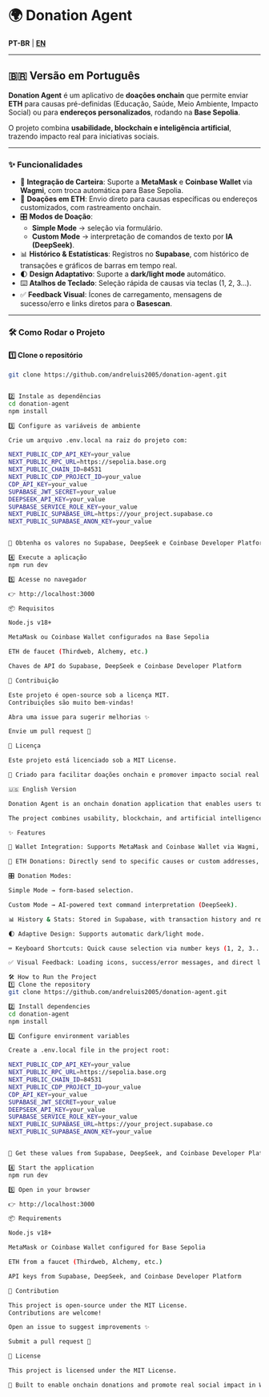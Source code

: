 # 🌍 Donation Agent  

**PT-BR** | **[EN](#english-version)**  

---

## 🇧🇷 Versão em Português  

**Donation Agent** é um aplicativo de **doações onchain** que permite enviar **ETH** para causas pré-definidas (Educação, Saúde, Meio Ambiente, Impacto Social) ou para **endereços personalizados**, rodando na **Base Sepolia**.  

O projeto combina **usabilidade, blockchain e inteligência artificial**, trazendo impacto real para iniciativas sociais.  

---

### ✨ Funcionalidades  

- 🔗 **Integração de Carteira**: Suporte a **MetaMask** e **Coinbase Wallet** via **Wagmi**, com troca automática para Base Sepolia.  
- 💸 **Doações em ETH**: Envio direto para causas específicas ou endereços customizados, com rastreamento onchain.  
- 🎛️ **Modos de Doação**:  
  - **Simple Mode** → seleção via formulário.  
  - **Custom Mode** → interpretação de comandos de texto por **IA (DeepSeek)**.  
- 📊 **Histórico & Estatísticas**: Registros no **Supabase**, com histórico de transações e gráficos de barras em tempo real.  
- 🌓 **Design Adaptativo**: Suporte a **dark/light mode** automático.  
- ⌨️ **Atalhos de Teclado**: Seleção rápida de causas via teclas (1, 2, 3...).  
- ✅ **Feedback Visual**: Ícones de carregamento, mensagens de sucesso/erro e links diretos para o **Basescan**.  

---

### 🛠️ Como Rodar o Projeto  

#### 1️⃣ Clone o repositório  
```bash
git clone https://github.com/andreluis2005/donation-agent.git


2️⃣ Instale as dependências
cd donation-agent
npm install

3️⃣ Configure as variáveis de ambiente

Crie um arquivo .env.local na raiz do projeto com:

NEXT_PUBLIC_CDP_API_KEY=your_value
NEXT_PUBLIC_RPC_URL=https://sepolia.base.org
NEXT_PUBLIC_CHAIN_ID=84531
NEXT_PUBLIC_CDP_PROJECT_ID=your_value
CDP_API_KEY=your_value
SUPABASE_JWT_SECRET=your_value
DEEPSEEK_API_KEY=your_value
SUPABASE_SERVICE_ROLE_KEY=your_value
NEXT_PUBLIC_SUPABASE_URL=https://your_project.supabase.co
NEXT_PUBLIC_SUPABASE_ANON_KEY=your_value


🔑 Obtenha os valores no Supabase, DeepSeek e Coinbase Developer Platform.

4️⃣ Execute a aplicação
npm run dev

5️⃣ Acesse no navegador

👉 http://localhost:3000

📦 Requisitos

Node.js v18+

MetaMask ou Coinbase Wallet configurados na Base Sepolia

ETH de faucet (Thirdweb, Alchemy, etc.)

Chaves de API do Supabase, DeepSeek e Coinbase Developer Platform

🤝 Contribuição

Este projeto é open-source sob a licença MIT.
Contribuições são muito bem-vindas!

Abra uma issue para sugerir melhorias ✨

Envie um pull request 🚀

📜 Licença

Este projeto está licenciado sob a MIT License.

💙 Criado para facilitar doações onchain e promover impacto social real na Web3.

🇺🇸 English Version

Donation Agent is an onchain donation application that enables users to send ETH to predefined causes (Education, Health, Environment, Social Impact) or to custom addresses, running on the Base Sepolia network.

The project combines usability, blockchain, and artificial intelligence, delivering real-world impact for social initiatives.

✨ Features

🔗 Wallet Integration: Supports MetaMask and Coinbase Wallet via Wagmi, with automatic switch to Base Sepolia.

💸 ETH Donations: Directly send to specific causes or custom addresses, with onchain tracking.

🎛️ Donation Modes:

Simple Mode → form-based selection.

Custom Mode → AI-powered text command interpretation (DeepSeek).

📊 History & Stats: Stored in Supabase, with transaction history and real-time bar chart statistics.

🌓 Adaptive Design: Supports automatic dark/light mode.

⌨️ Keyboard Shortcuts: Quick cause selection via number keys (1, 2, 3...).

✅ Visual Feedback: Loading icons, success/error messages, and direct links to Basescan.

🛠️ How to Run the Project
1️⃣ Clone the repository
git clone https://github.com/andreluis2005/donation-agent.git

2️⃣ Install dependencies
cd donation-agent
npm install

3️⃣ Configure environment variables

Create a .env.local file in the project root:

NEXT_PUBLIC_CDP_API_KEY=your_value
NEXT_PUBLIC_RPC_URL=https://sepolia.base.org
NEXT_PUBLIC_CHAIN_ID=84531
NEXT_PUBLIC_CDP_PROJECT_ID=your_value
CDP_API_KEY=your_value
SUPABASE_JWT_SECRET=your_value
DEEPSEEK_API_KEY=your_value
SUPABASE_SERVICE_ROLE_KEY=your_value
NEXT_PUBLIC_SUPABASE_URL=https://your_project.supabase.co
NEXT_PUBLIC_SUPABASE_ANON_KEY=your_value


🔑 Get these values from Supabase, DeepSeek, and Coinbase Developer Platform.

4️⃣ Start the application
npm run dev

5️⃣ Open in your browser

👉 http://localhost:3000

📦 Requirements

Node.js v18+

MetaMask or Coinbase Wallet configured for Base Sepolia

ETH from a faucet (Thirdweb, Alchemy, etc.)

API keys from Supabase, DeepSeek, and Coinbase Developer Platform

🤝 Contribution

This project is open-source under the MIT License.
Contributions are welcome!

Open an issue to suggest improvements ✨

Submit a pull request 🚀

📜 License

This project is licensed under the MIT License.

💙 Built to enable onchain donations and promote real social impact in Web3.

